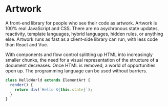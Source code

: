 # Artwork
A front-end library for people who see their code as artwork. Artwork is 100% real JavaScript and CSS. There are no asychronous state updates, reactivity, template languages, hybrid languages, hidden rules, or anything else. Artwork runs as fast as a client-side library can run, with less code than React and Vue.

With components and flow control splitting up HTML into increasingly smaller chunks, the need for a visual representation of the structure of a document decreases. Once HTML is removed, a world of opportunities open up. The programming language can be used without barriers.

```js
class HelloWorld extends ElementArt {
  render() {
    return div(`Hello ${this.state}`);
  }
}
```
